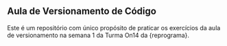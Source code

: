 ## Aula de Versionamento de Código

Este é um repositório com único propósito de praticar os exercícios da aula de versionamento na semana 1 da Turma On14 da {reprograma}.
